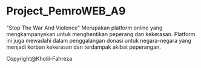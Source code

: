 # Project_PemroWEB_A9
"Stop The War And Violence" 
Merupakan platform online yang mengkampanyekan untuk menghentikan peperang dan kekerasan.
Platform ini juga mewadahi dalam penggalangan donasi untuk negara-negara yang menjadi korban kekerasan dan terdampak akibat peperangan.

Copyright@Kholil-Fahreza
